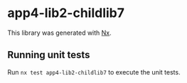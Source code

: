 # app4-lib2-childlib7

This library was generated with [Nx](https://nx.dev).

## Running unit tests

Run `nx test app4-lib2-childlib7` to execute the unit tests.
